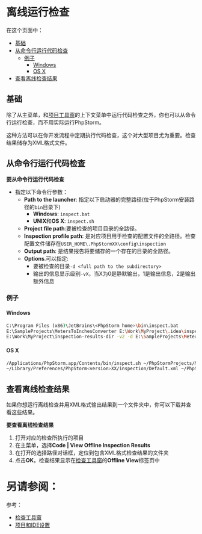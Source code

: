 # 离线运行检查


在这个页面中：

* [基础](#基础)
* [从命令行运行代码检查](#从命令行运行代码检查)
    * [例子](#例子)
        * [Windows](#Windows)
        * [OS X](#OS_X)
* [查看离线检查结果](#查看离线检查结果)


## <span id='基础'>基础</span>

除了从主菜单，和[项目工具窗](/参考/工具窗参考/项目工具窗.md)的上下文菜单中运行代码检查之外，你也可以从命令行运行检查，而不用实际运行PhpStorm。

这种方法可以在你开发流程中定期执行代码检查，这个对大型项目尤为重要。检查结果储存为XML格式文件。


## <span id='从命令行运行代码检查'>从命令行运行代码检查</span>

**要从命令行运行代码检查**

* 指定以下命令行参数：
    * **Path to the launcher**: 指定以下启动器的完整路径(位于PhpStorm安装路径的`bin`目录下)
        * **Windows**: `inspect.bat`
        * **UNIX**和**OS X**: `inspect.sh`
    * **Project file path**:要被检查的项目目录的全路径。
    * **Inspection profile path**: 是对应项目用于检查的配置文件的全路径。检查配置文件储存在`USER_HOME\.PhpStormXX\config\inspection`
    * **Output path**: 是结果报告将要储存的一个存在的目录的全路径。
    * **Options**.可以指定:
        * 要被检查的目录`-d <full path to the subdirectory>`
        * 输出的信息显示级别`-vX`，当X为0是静默输出，1是输出信息，2是输出额外信息

### <span id='例子'>例子</span>

#### <span id='Windows'>Windows</span>

```bash
C:\Program Files (x86)\JetBrains\<PhpStorm home>\bin\inspect.bat
E:\SampleProjects\MetersToInchesConverter E:\Work\MyProject\.idea\inspectionProfiles\Project_Default.xml
E:\Work\MyProject\inspection-results-dir -v2 -d E:\SampleProjects\MetersToInchesConverter\subdirectory
```


#### <span id='OS_X'>OS X</span>

```bash
/Applications/PhpStorm.app/Contents/bin/inspect.sh ~/PhpStormProjects/MyTestProject
~/Library/Preferences/PhpStorm<version>XX/inspection/Default.xml ~/PhpStormProjects/MyTestProject/results-dir -v2
```


## <span id='查看离线检查结果'>查看离线检查结果</span>

如果你想运行离线检查并用XML格式输出结果到一个文件夹中，你可以下载并查看这些结果。

**要查看离线检查结果**

1. 打开对应的检查所执行的项目
2. 在主菜单，选择**Code | View Offline Inspection Results**
3. 在打开的选择路径对话框，定位到包含XML格式检查结果的文件夹
4. 点击**OK**。检查结果显示在[检查工具窗](/参考/工具窗参考/检查工具窗.md)的**Offline View**标签页中



# 另请参阅：

参考：

* [检查工具窗](/参考/工具窗参考/检查工具窗.md)
* [项目和IDE设置](/参考/项目和IDE设置.md)